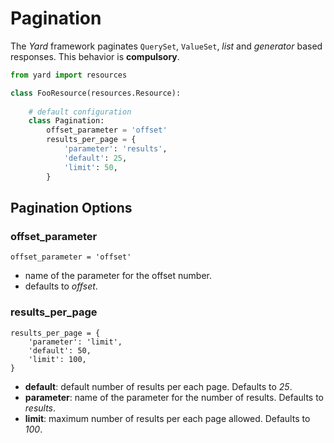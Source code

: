 # Pagination

The *Yard* framework paginates `QuerySet`, `ValueSet`, *list* and *generator* based responses. This behavior is **compulsory**.

```python  
from yard import resources

class FooResource(resources.Resource):
    
    # default configuration
    class Pagination:                    
        offset_parameter = 'offset'
        results_per_page = {       
            'parameter': 'results',       
            'default': 25,
            'limit': 50,        
        }
```


## Pagination Options


### offset_parameter

    offset_parameter = 'offset'

- name of the parameter for the offset number.
- defaults to *offset*.

### results_per\_page

    results_per_page = {
        'parameter': 'limit',       
        'default': 50,
        'limit': 100,      
    }

- **default**: default number of results per each page. Defaults to *25*.
- **parameter**: name of the parameter for the number of results. Defaults to *results*.
- **limit**: maximum number of results per each page allowed. Defaults to *100*.
